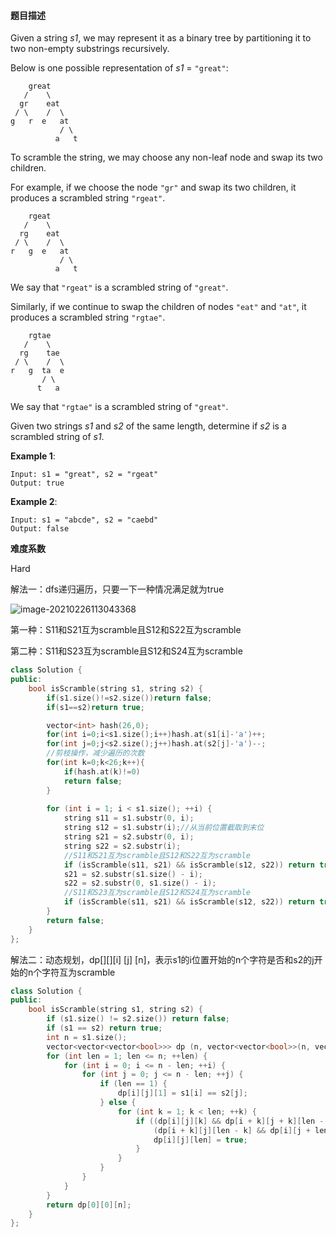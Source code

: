 #### **题目描述**

Given a string *s1*, we may represent it as a binary tree by partitioning it to two non-empty substrings recursively.

Below is one possible representation of *s1* = `"great"`:

```
    great
   /    \
  gr    eat
 / \    /  \
g   r  e   at
           / \
          a   t
```

To scramble the string, we may choose any non-leaf node and swap its two children.

For example, if we choose the node `"gr"` and swap its two children, it produces a scrambled string `"rgeat"`.

```
    rgeat
   /    \
  rg    eat
 / \    /  \
r   g  e   at
           / \
          a   t
```

We say that `"rgeat"` is a scrambled string of `"great"`.

Similarly, if we continue to swap the children of nodes `"eat"` and `"at"`, it produces a scrambled string `"rgtae"`.

```
    rgtae
   /    \
  rg    tae
 / \    /  \
r   g  ta  e
       / \
      t   a
```

We say that `"rgtae"` is a scrambled string of `"great"`.

Given two strings *s1* and *s2* of the same length, determine if *s2* is a scrambled string of *s1*.

**Example 1**:

```
Input: s1 = "great", s2 = "rgeat"
Output: true
```

**Example 2**:

```
Input: s1 = "abcde", s2 = "caebd"
Output: false
```

**难度系数**    

Hard

解法一：dfs递归遍历，只要一下一种情况满足就为true

![image-20210226113043368](C:\Users\suwenyuan\AppData\Roaming\Typora\typora-user-images\image-20210226113043368.png)

第一种：S11和S21互为scramble且S12和S22互为scramble

第二种：S11和S23互为scramble且S12和S24互为scramble

```c++
class Solution {
public:
    bool isScramble(string s1, string s2) {
        if(s1.size()!=s2.size())return false;
        if(s1==s2)return true;

        vector<int> hash(26,0);
        for(int i=0;i<s1.size();i++)hash.at(s1[i]-'a')++;        
        for(int j=0;j<s2.size();j++)hash.at(s2[j]-'a')--;
        //剪枝操作，减少遍历的次数
        for(int k=0;k<26;k++){
            if(hash.at(k)!=0)
            return false;
        }
        
        for (int i = 1; i < s1.size(); ++i) {
            string s11 = s1.substr(0, i);
            string s12 = s1.substr(i);//从当前位置截取到末位
            string s21 = s2.substr(0, i);
            string s22 = s2.substr(i);
            //S11和S21互为scramble且S12和S22互为scramble
            if (isScramble(s11, s21) && isScramble(s12, s22)) return true;
            s21 = s2.substr(s1.size() - i);
            s22 = s2.substr(0, s1.size() - i);
            //S11和S23互为scramble且S12和S24互为scramble
            if (isScramble(s11, s21) && isScramble(s12, s22)) return true;
        }
        return false;
    }
};
```

解法二：动态规划，dp[][][i] [j] [n]，表示s1的i位置开始的n个字符是否和s2的j开始的n个字符互为scramble

```c++
class Solution {
public:
    bool isScramble(string s1, string s2) {
        if (s1.size() != s2.size()) return false;
        if (s1 == s2) return true;
        int n = s1.size();
        vector<vector<vector<bool>>> dp (n, vector<vector<bool>>(n, vector<bool>(n + 1)));
        for (int len = 1; len <= n; ++len) {
            for (int i = 0; i <= n - len; ++i) {
                for (int j = 0; j <= n - len; ++j) {
                    if (len == 1) {
                        dp[i][j][1] = s1[i] == s2[j];
                    } else {
                        for (int k = 1; k < len; ++k) {
                            if ((dp[i][j][k] && dp[i + k][j + k][len - k]) || 
                                (dp[i + k][j][len - k] && dp[i][j + len - k][k])) {
                                dp[i][j][len] = true;
                            }
                        }
                    }                
                }
            }
        }
        return dp[0][0][n];
    }
};
```

